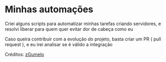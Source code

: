 # Minhas automações

Criei alguns scripts para automatizar minhas tarefas criando servidores, e resolvi liberar para quem quer evitar dor de cabeça como eu

Caso queira contribuir com a evolução do projeto, basta criar um PR ( pull request ), e eu irei analisar se é válido a integração

Créditos: [zGumelo](https://github.com/zGumeloBr)